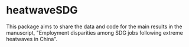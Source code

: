 # heatwaveSDG

This package aims to share the data and code for the main results in the manuscript, "Employment disparities among SDG jobs following extreme heatwaves in China".
